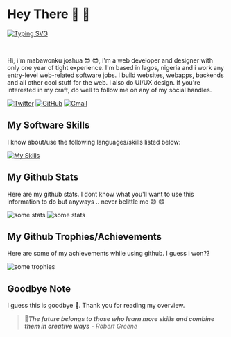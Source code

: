 # Hey There :wave: :wave:

[![Typing SVG](https://readme-typing-svg.demolab.com?font=courier+bold&weight=900&size=25&pause=1000&background=000000&vCenter=true&width=700&lines=I'm+Joshua+Mabawonku%F0%9F%91%8B;I'm+a+web+software+developer;I'm+also+a+web+software+designer;I'm+based+in+lagos%2C+Nigeria;I+build+web+software;I+also+design+web+software)](https://git.io/typing-svg)

<br>

Hi, i'm mabawonku joshua :sunglasses: :sunglasses:, i'm a web developer and designer with only one year of tight experience. I'm based in lagos, nigeria and i work any entry-level web-related software jobs. I build websites, webapps, backends and all other cool stuff for the web. I also do UI/UX design. If you're interested in my craft, do well to follow me on any of my social handles.

[![Twitter](https://img.shields.io/badge/Twitter-%231DA1F2.svg?style=for-the-badge&logo=Twitter&logoColor=white)](https://twitter.com/MabawonkuJoshua)
[![GitHub](https://img.shields.io/badge/github-%23121011.svg?style=for-the-badge&logo=github&logoColor=white)](https://github.com/drakejoshua)
[![Gmail](https://img.shields.io/badge/Gmail-D14836?style=for-the-badge&logo=gmail&logoColor=white)](mailto:drakejoshua086@gmail.com)

## My Software Skills
I know about/use the following languages/skills listed below:

[![My Skills](https://skillicons.dev/icons?i=html,css,js,react,php,python,figma,postgresql,mysql,markdown,nodejs,git,github,powershell,bash)](https://skillicons.dev)


## My Github Stats
Here are my github stats. I dont know what you'll want to use this information to do but anyways .. never belittle me :smile: :smile:

![some stats](https://github-readme-stats.vercel.app/api?username=drakejoshua&show_icons=true&theme=merko)
![some stats](https://github-readme-stats.vercel.app/api/top-langs/?username=drakejoshua&langs_count=10&theme=merko)

## My Github Trophies/Achievements
Here are some of my achievements while using github. I guess i won??

![some trophies](https://github-profile-trophy.vercel.app/?username=drakejoshua&theme=gruvbox&margin-w=15)

## Goodbye Note
I guess this is goodbye :wave:. Thank you for reading my overview.

> :loudspeaker:***The future belongs to those who learn more skills and combine them in creative ways*** - *Robert Greene*


